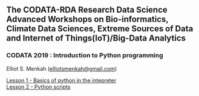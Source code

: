 ## The CODATA-RDA Research Data Science Advanced Workshops on Bio-informatics, Climate Data Sciences, Extreme Sources of Data and Internet of Things(IoT)/Big-Data Analytics


### CODATA 2019 : Introduction to Python programming 

Elliot S. Menkah (elliotsmenkah@gmail.com) <br>

    
<a href="https://github.com/emenkah/python_lessons/tree/master/01_interpreter/README.md"> Lesson 1 - Basics of python in the intepreter </a> <br>
<a href="https://github.com/emenkah/python_lessons/tree/master/02_scripts/Readme.md"> Lesson 2 - Python scripts </a> <br>





